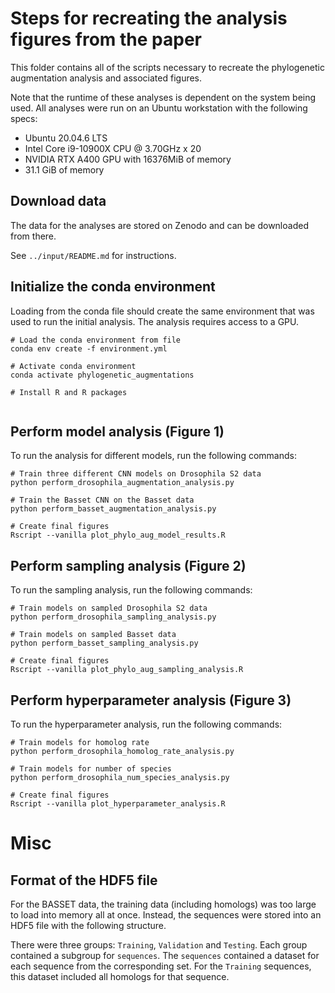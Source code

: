 # Steps for recreating the analysis figures from the paper

This folder contains all of the scripts necessary to recreate the phylogenetic augmentation analysis and associated figures.

Note that the runtime of these analyses is dependent on the system being used. All analyses were run on an Ubuntu workstation with the following specs:

* Ubuntu 20.04.6 LTS
* Intel Core i9-10900X CPU @ 3.70GHz x 20
* NVIDIA RTX A400 GPU with 16376MiB of memory
* 31.1 GiB of memory

## Download data
The data for the analyses are stored on Zenodo and can be downloaded from there.

See `../input/README.md` for instructions.

## Initialize the conda environment
Loading from the conda file should create the same environment that was used to run the initial analysis. The analysis requires access to a GPU.

```
# Load the conda environment from file
conda env create -f environment.yml

# Activate conda environment
conda activate phylogenetic_augmentations

# Install R and R packages


```


## Perform model analysis (Figure 1)

To run the analysis for different models, run the following commands:

```
# Train three different CNN models on Drosophila S2 data
python perform_drosophila_augmentation_analysis.py

# Train the Basset CNN on the Basset data
python perform_basset_augmentation_analysis.py

# Create final figures
Rscript --vanilla plot_phylo_aug_model_results.R
```

## Perform sampling analysis (Figure 2)

To run the sampling analysis, run the following commands:

```
# Train models on sampled Drosophila S2 data
python perform_drosophila_sampling_analysis.py

# Train models on sampled Basset data
python perform_basset_sampling_analysis.py

# Create final figures
Rscript --vanilla plot_phylo_aug_sampling_analysis.R
```

## Perform hyperparameter analysis (Figure 3)

To run the hyperparameter analysis, run the following commands:

```
# Train models for homolog rate
python perform_drosophila_homolog_rate_analysis.py

# Train models for number of species
python perform_drosophila_num_species_analysis.py

# Create final figures
Rscript --vanilla plot_hyperparameter_analysis.R
```

# Misc

## Format of the HDF5 file

For the BASSET data, the training data (including homologs) was too large to load into memory all at once. Instead, the sequences were stored into an HDF5 file with the following structure.

There were three groups: `Training`, `Validation` and `Testing`. Each group contained a subgroup for `sequences`.
The `sequences` contained a dataset for each sequence from the corresponding set. For the `Training` sequences, this dataset included all homologs for that sequence.
